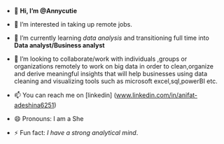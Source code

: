 - 👋 **Hi, I’m @Annycutie**
- 👀 I’m interested in taking up remote jobs.
- 🌱 I’m currently learning *data analysis* and transitioning full time into **Data analyst/Business analyst**
- 💞️ I’m looking to collaborate/work with individuals ,groups or organizations remotely to work on big data in order to clean,organize and derive meaningful insights that will help businesses using data cleaning and visualizing tools such as microsoft excel,sql,powerBI etc.
- 📫 You can reach me on [linkedin] (www.linkedin.com/in/anifat-adeshina6251)

- 😄 Pronouns: I am a She
- ⚡ Fun fact: *I have a strong analytical mind*.



